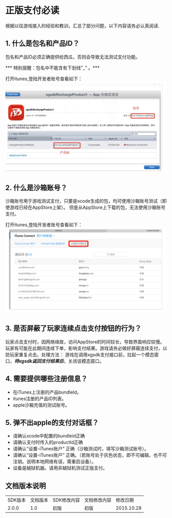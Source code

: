 # 正版支付必读


<div id="category" style="display:none"></div>

根据以往游戏接入的经验和教训，汇总了部分问题，以下内容请务必认真阅读.

## 1. 什么是包名和产品ID？
<p>包名和产品ID必须正确提供给西瓜，否则会导致无法测试支付功能。</p>*** 特别提醒：包名中不能含有下划线"_" 。***

打开itunes,登陆开发者账号查看如下：<br>
<img src="img/iap1.jpg"/>

## 2. 什么是沙箱账号？
<p>
沙箱账号用于游戏测试支付，只要是xcode生成的包，均可使用沙箱账号测试（即使游戏已经在AppStore上架）。
但是从AppStore上下载的包，无法使用沙箱账号支付。</p>
打开itunes,登陆开发者账号查看如下：<br>
<img src="img/iap2.jpg"/>

## 3. 是否屏蔽了玩家连续点击支付按钮的行为？
玩家点击支付时，因网络缘故，访问AppStore的时间较长，导致界面响应较慢。玩家有可能在此期间连续下单，影响支付结果。游戏请务必做好屏蔽连续支付，以防玩家重复点击。处理方法：
游戏在调用xgsdk支付接口前，拉起一个模态窗口，***待xgsdk返回支付结果后***，关闭该模态窗口。

## 4. 需要提供哪些注册信息？
- 在iTunes上注册的产品bundleId。
- itunes注册的产品ID列表。
- apple沙箱充值的测试账号。

## 5. 弹不出apple的支付对话框？
- 请确认xcode中配置的bundleid正确
- 请确认支付时传入的productId正确
- 请确认“设置-iTunes账户” 正确（沙箱测试时，填写沙箱测试账号）。
- 请确认“设置-iTunes账户” 正确。（若账号处于灰色状态，即不可编辑，也不可注销。说明本地网络有误，需重启设备）。
- 设备是越狱机器。请用非越狱机测试正版支付。

## 文档版本说明
<table>
<tr>
<td>SDK版本</td><td>文档版本</td> <td>SDK修改内容</td> <td>文档修改内容</td> <td>修改日期</td>  
</tr>
<tr>
<td>2.0.0 </td><td>1.0</td> <td>初版</td> <td>初版</td> <td>2015.10.28</td>
</tr>
</table>

